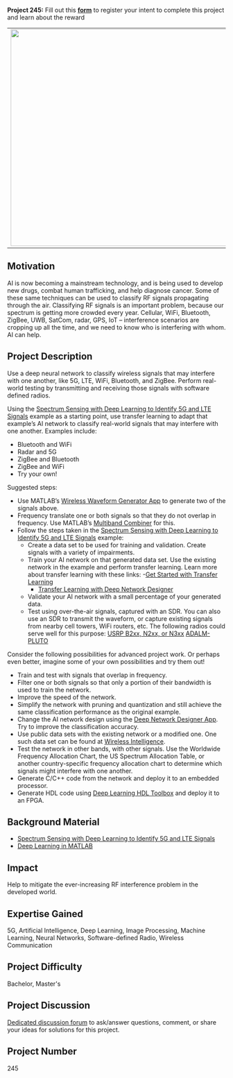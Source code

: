**Project 245:** Fill out this <strong>[form](https://forms.office.com/Pages/ResponsePage.aspx?id=ETrdmUhDaESb3eUHKx3B5lOTzSa_A6lPqq2LJKzvpM5UMTBZRkc4UTRETjFERVRDWllQRE40OUFSQS4u)</strong> to  register your intent to complete this project and learn about the reward

<table>
<td><img src="https://gist.githubusercontent.com/robertogl/e0115dc303472a9cfd52bbbc8edb7665/raw/ai-for-wireless-synthetic-waveform-dataset.jpg"  width=500 /></td>
<td><p><h1>Classify RF Signals Using AI</h1></p>
<p>Use deep learning to classify wireless signals and perform real-world testing with software defined radios.</p>
</table>

## Motivation

AI is now becoming a mainstream technology, and is being used to develop new drugs, combat human trafficking, and help diagnose cancer.  Some of these same techniques can be used to classify RF signals propagating through the air.  Classifying RF signals is an important problem, because our spectrum is getting more crowded every year.  Cellular, WiFi, Bluetooth, ZigBee, UWB, SatCom, radar, GPS, IoT – interference scenarios are cropping up all the time, and we need to know who is interfering with whom.  AI can help.

## Project Description

Use a deep neural network to classify wireless signals that may interfere with one another, like 5G, LTE, WiFi, Bluetooth, and ZigBee.  Perform real-world testing by transmitting and receiving those signals with software defined radios.

Using the [Spectrum Sensing with Deep Learning to Identify 5G and LTE Signals]( https://www.mathworks.com/help/comm/ug/spectrum-sensing-with-deep-learning-to-identify-5g-and-lte-signals.html) example as a starting point, use transfer learning to adapt that example’s AI network to classify real-world signals that may interfere with one another.  Examples include:
- Bluetooth and WiFi
- Radar and 5G
- ZigBee and Bluetooth
- ZigBee and WiFi
- Try your own!

Suggested steps:
- Use MATLAB’s [Wireless Waveform Generator App](https://www.mathworks.com/help/comm/ref/wirelesswaveformgenerator-app.html) to generate two of the signals above.
- Frequency translate one or both signals so that they do not overlap in frequency.  Use MATLAB’s [Multiband Combiner](https://www.mathworks.com/help/comm/ref/comm.multibandcombiner-system-object.html) for this.
- Follow the steps taken in the [Spectrum Sensing with Deep Learning to Identify 5G and LTE Signals](https://www.mathworks.com/help/comm/ug/spectrum-sensing-with-deep-learning-to-identify-5g-and-lte-signals.html) example:
  - Create a data set to be used for training and validation.  Create signals with a variety of impairments.
  - Train your AI network on that generated data set.  Use the existing network in the example and perform transfer learning.  Learn more about transfer learning with these links:
    -[Get Started with Transfer Learning](https://www.mathworks.com/help/deeplearning/gs/get-started-with-transfer-learning.html)
    - [Transfer Learning with Deep Network Designer](https://www.mathworks.com/help/deeplearning/ug/transfer-learning-with-deep-network-designer.html)
  - Validate your AI network with a small percentage of your generated data.
  - Test using over-the-air signals, captured with an SDR.  You can also use an SDR to transmit the waveform, or capture existing signals from nearby cell towers, WiFi routers, etc.  The following radios could serve well for this purpose:
   [USRP B2xx, N2xx, or N3xx](https://www.mathworks.com/hardware-support/usrp.html)
    [ADALM-PLUTO](https://www.mathworks.com/hardware-support/adalm-pluto-radio.html)

Consider the following possibilities for advanced project work.  Or perhaps even better, imagine some of your own possibilities and try them out!
- Train and test with signals that overlap in frequency.  
- Filter one or both signals so that only a portion of their bandwidth is used to train the network.
- Improve the speed of the network.
- Simplify the network with pruning and quantization and still achieve the same classification performance as the original example.
- Change the AI network design using the [Deep Network Designer App](https://www.mathworks.com/help/deeplearning/deep-network-designer-app.html).  Try to improve the classification accuracy.
- Use public data sets with the existing network or a modified one.  One such data set can be found at [Wireless Intelligence](https://wireless-intelligence.com/#/home). 
- Test the network in other bands, with other signals.  Use the Worldwide Frequency Allocation Chart, the US Spectrum Allocation Table, or another country-specific frequency allocation chart to determine which signals might interfere with one another.
- Generate C/C++ code from the network and deploy it to an embedded processor.
- Generate HDL code using [Deep Learning HDL Toolbox](https://www.mathworks.com/products/deep-learning-hdl.html) and deploy it to an FPGA.


## Background Material

- [Spectrum Sensing with Deep Learning to Identify 5G and LTE Signals](https://www.mathworks.com/help/comm/ug/spectrum-sensing-with-deep-learning-to-identify-5g-and-lte-signals.html)
- [Deep Learning in MATLAB](https://www.mathworks.com/help/deeplearning/ug/deep-learning-in-matlab.html)


## Impact

Help to mitigate the ever-increasing RF interference problem in the developed world.

## Expertise Gained 

5G, Artificial Intelligence, Deep Learning, Image Processing, Machine Learning, Neural Networks, Software-defined Radio, Wireless Communication

## Project Difficulty

Bachelor, Master's

## Project Discussion

[Dedicated discussion forum](https://github.com/mathworks/MathWorks-Excellence-in-Innovation/discussions/81) to ask/answer questions, comment, or share your ideas for solutions for this project.

## Project Number

245